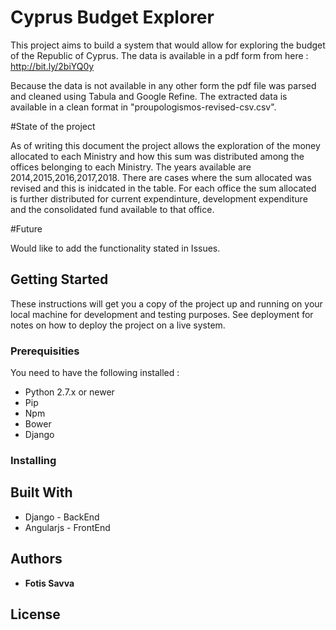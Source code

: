 # Cyprus Budget Explorer

This project aims to build a system that would allow for exploring the budget of the Republic of Cyprus. The data is available in a pdf form from here : http://bit.ly/2biYQ0y 

Because the data is not available in any other form the pdf file was parsed and cleaned using Tabula and Google Refine. The extracted data is available in a clean format in "proupologismos-revised-csv.csv".

#State of the project

As of writing this document the project allows the exploration of the money allocated to each Ministry and how this sum was distributed among the offices belonging to each Ministry. The years available are 2014,2015,2016,2017,2018. There are cases where the sum allocated was revised and this is inidcated in the table. For each office the sum allocated is further distributed for current expendinture, development expenditure and the consolidated fund available to that office.

#Future

Would like to add the functionality stated in Issues.

## Getting Started

These instructions will get you a copy of the project up and running on your local machine for development and testing purposes. See deployment for notes on how to deploy the project on a live system.

### Prerequisities

You need to have the following installed :

* Python 2.7.x or newer
* Pip
* Npm
* Bower
* Django


### Installing



## Built With

* Django - BackEnd
* Angularjs - FrontEnd


## Authors

* **Fotis Savva** 

## License

